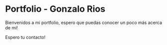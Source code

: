 
# Portfolio - Gonzalo Rios


Bienvenidos a mi portfolio, espero que puedas conocer un poco más acerca de mi!

Espero tu contacto!


